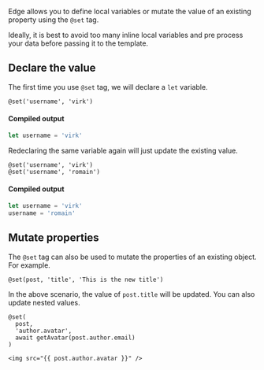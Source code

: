 Edge allows you to define local variables or mutate the value of an existing property using the `@set` tag.

Ideally, it is best to avoid too many inline local variables and pre process your data before passing it to the template.

## Declare the value

The first time you use `@set` tag, we will declare a `let` variable.

```edge
@set('username', 'virk')
```

#### Compiled output

```js
let username = 'virk'
```

Redeclaring the same variable again will just update the existing value.

```edge
@set('username', 'virk')
@set('username', 'romain')
```

#### Compiled output

```js
let username = 'virk'
username = 'romain'
```

## Mutate properties

The `@set` tag can also be used to mutate the properties of an existing object. For example.

```edge
@set(post, 'title', 'This is the new title')
```

In the above scenario, the value of `post.title` will be updated. You can also update nested values.

```edge
@set(
  post,
  'author.avatar',
  await getAvatar(post.author.email)
)

<img src="{{ post.author.avatar }}" />
```
